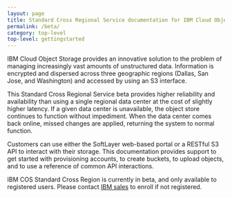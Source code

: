 ```yaml
---
layout: page
title: Standard Cross Regional Service documentation for IBM Cloud Object Storage (Beta)
permalink: /beta/
category: top-level
top-level: gettingstarted
---
```


IBM Cloud Object Storage provides an innovative solution to the problem of managing increasingly vast amounts of unstructured data. Information is encrypted and dispersed across three geographic regions (Dallas, San Jose, and Washington) and accessed by using an S3 interface.

This Standard Cross Regional Service beta provides higher reliability and availability than using a single regional data center at the cost of slightly higher latency.  If a given data center is unavailable, the object store continues to function without impediment.  When the data center comes back online, missed changes are applied, returning the system to normal function.

Customers can use either the SoftLayer web-based portal or a RESTful S3 API to interact with their storage. This documentation provides support to get started with provisioning accounts, to create buckets, to upload objects, and to use a reference of common API interactions.

IBM COS Standard Cross Region is currently in beta, and only available to registered users.  Please contact [IBM sales](mailto:insidesales@cleversafe.com) to enroll if not registered.

